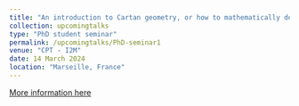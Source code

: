 ```yaml
---
title: "An introduction to Cartan geometry, or how to mathematically describe a hamster rolling a ball on curved space."
collection: upcomingtalks
type: "PhD student seminar"
permalink: /upcomingtalks/PhD-seminar1
venue: "CPT - I2M"
date: 14 March 2024
location: "Marseille, France"
---
```


[More information here](https://www.i2m.univ-amu.fr/events/tba-84/)